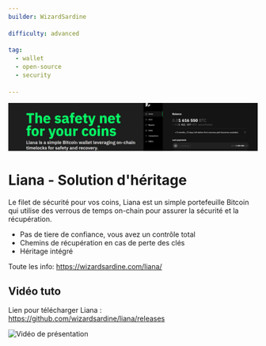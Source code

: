 ```yaml
---
builder: WizardSardine

difficulty: advanced

tag: 
  - wallet
  - open-source
  - security

---
```


![cover](assets/0.jpg)

# Liana - Solution d'héritage

Le filet de sécurité pour vos coins, Liana est un simple portefeuille Bitcoin qui utilise des verrous de temps on-chain pour assurer la sécurité et la récupération.

  - Pas de tiere de confiance, vous avez un contrôle total
  - Chemins de récupération en cas de perte des clés
  - Héritage intégré

Toute les info: https://wizardsardine.com/liana/

## Vidéo tuto

Lien pour télécharger Liana : https://github.com/wizardsardine/liana/releases

![Vidéo de présentation](https://youtu.be/siuLmQo1lM8)

